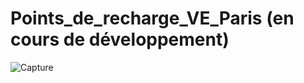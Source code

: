 # Points_de_recharge_VE_Paris (en cours de développement)
![Capture](https://user-images.githubusercontent.com/60617045/168105676-30a6eaa7-6bdb-4261-a587-ebe2582df14e.PNG)
